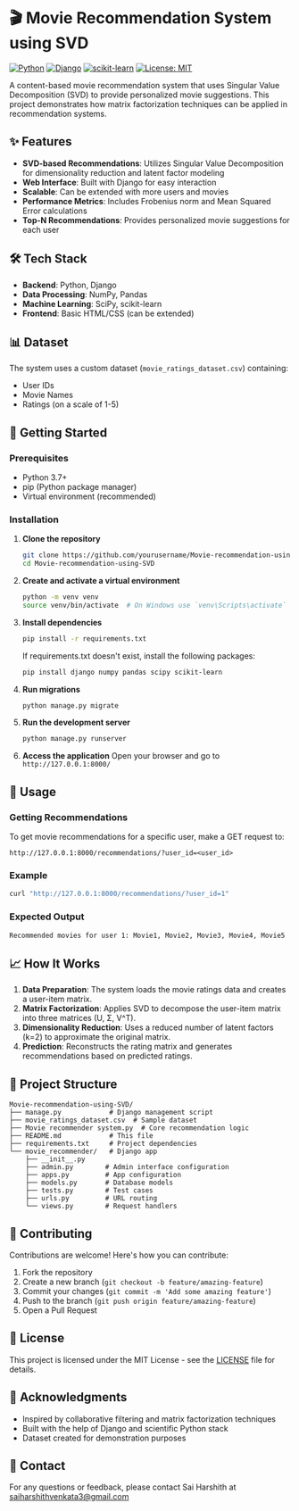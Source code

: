# 🎬 Movie Recommendation System using SVD

[![Python](https://img.shields.io/badge/Python-3.7%2B-blue)](https://www.python.org/)
[![Django](https://img.shields.io/badge/Django-3.2%2B-green)](https://www.djangoproject.com/)
[![scikit-learn](https://img.shields.io/badge/scikit--learn-1.0%2B-orange)](https://scikit-learn.org/)
[![License: MIT](https://img.shields.io/badge/License-MIT-yellow.svg)](https://opensource.org/licenses/MIT)

A content-based movie recommendation system that uses Singular Value Decomposition (SVD) to provide personalized movie suggestions. This project demonstrates how matrix factorization techniques can be applied in recommendation systems.

## ✨ Features

- **SVD-based Recommendations**: Utilizes Singular Value Decomposition for dimensionality reduction and latent factor modeling
- **Web Interface**: Built with Django for easy interaction
- **Scalable**: Can be extended with more users and movies
- **Performance Metrics**: Includes Frobenius norm and Mean Squared Error calculations
- **Top-N Recommendations**: Provides personalized movie suggestions for each user

## 🛠️ Tech Stack

- **Backend**: Python, Django
- **Data Processing**: NumPy, Pandas
- **Machine Learning**: SciPy, scikit-learn
- **Frontend**: Basic HTML/CSS (can be extended)

## 📊 Dataset

The system uses a custom dataset (`movie_ratings_dataset.csv`) containing:
- User IDs
- Movie Names
- Ratings (on a scale of 1-5)

## 🚀 Getting Started

### Prerequisites

- Python 3.7+
- pip (Python package manager)
- Virtual environment (recommended)

### Installation

1. **Clone the repository**
   ```bash
   git clone https://github.com/yourusername/Movie-recommendation-using-SVD.git
   cd Movie-recommendation-using-SVD
   ```

2. **Create and activate a virtual environment**
   ```bash
   python -m venv venv
   source venv/bin/activate  # On Windows use `venv\Scripts\activate`
   ```

3. **Install dependencies**
   ```bash
   pip install -r requirements.txt
   ```
   
   If requirements.txt doesn't exist, install the following packages:
   ```bash
   pip install django numpy pandas scipy scikit-learn
   ```

4. **Run migrations**
   ```bash
   python manage.py migrate
   ```

5. **Run the development server**
   ```bash
   python manage.py runserver
   ```

6. **Access the application**
   Open your browser and go to `http://127.0.0.1:8000/`

## 🎯 Usage

### Getting Recommendations

To get movie recommendations for a specific user, make a GET request to:
```
http://127.0.0.1:8000/recommendations/?user_id=<user_id>
```

### Example

```bash
curl "http://127.0.0.1:8000/recommendations/?user_id=1"
```

### Expected Output
```
Recommended movies for user 1: Movie1, Movie2, Movie3, Movie4, Movie5
```

## 📈 How It Works

1. **Data Preparation**: The system loads the movie ratings data and creates a user-item matrix.
2. **Matrix Factorization**: Applies SVD to decompose the user-item matrix into three matrices (U, Σ, V^T).
3. **Dimensionality Reduction**: Uses a reduced number of latent factors (k=2) to approximate the original matrix.
4. **Prediction**: Reconstructs the rating matrix and generates recommendations based on predicted ratings.

## 📂 Project Structure

```
Movie-recommendation-using-SVD/
├── manage.py            # Django management script
├── movie_ratings_dataset.csv  # Sample dataset
├── Movie recommender system.py  # Core recommendation logic
├── README.md            # This file
├── requirements.txt     # Project dependencies
└── movie_recommender/   # Django app
    ├── __init__.py
    ├── admin.py        # Admin interface configuration
    ├── apps.py         # App configuration
    ├── models.py       # Database models
    ├── tests.py        # Test cases
    ├── urls.py         # URL routing
    └── views.py        # Request handlers
```

## 🤝 Contributing

Contributions are welcome! Here's how you can contribute:

1. Fork the repository
2. Create a new branch (`git checkout -b feature/amazing-feature`)
3. Commit your changes (`git commit -m 'Add some amazing feature'`)
4. Push to the branch (`git push origin feature/amazing-feature`)
5. Open a Pull Request

## 📄 License

This project is licensed under the MIT License - see the [LICENSE](LICENSE) file for details.

## 🙏 Acknowledgments

- Inspired by collaborative filtering and matrix factorization techniques
- Built with the help of Django and scientific Python stack
- Dataset created for demonstration purposes

## 📧 Contact

For any questions or feedback, please contact Sai Harshith at saiharshithvenkata3@gmail.com
